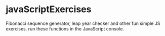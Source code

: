 # javaScriptExercises
Fibonacci sequence generator, leap year checker and other fun simple JS exercises.
run these functions in the JavaScript console.
